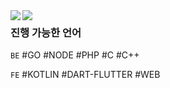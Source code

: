 <div>

  <a href="#" width="50%">
    <img align="left"   padding="0" margin="0"  src="https://github-readme-stats.vercel.app/api/top-langs/?username=rkdmf0000&theme=dracula&layout=compact&langs_count=24" />
  </a>

  <a href="#" width="50%">
    <img align="left" padding="0" margin="0"  src="https://github-readme-stats.vercel.app/api/wakatime?username=rkdmf0000&theme=dracula&layout=compact" />
  </a>

</div>


### 진행 가능한 언어
`BE` #GO #NODE #PHP #C #C++  
  
`FE` #KOTLIN #DART-FLUTTER #WEB 
